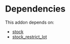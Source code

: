 # Dependencies

This addon depends on:

- [stock](../../../../../oca-ocb-warehouse/odoo-bringout-oca-ocb-stock)
- [stock_restrict_lot](../../../../odoo-bringout-oca-stock-logistics-workflow-stock_restrict_lot)
